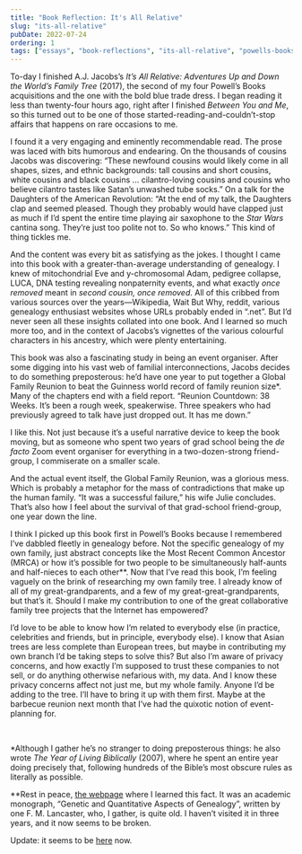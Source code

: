 ```yaml
---
title: "Book Reflection: It's All Relative"
slug: "its-all-relative"
pubDate: 2022-07-24
ordering: 1
tags: ["essays", "book-reflections", "its-all-relative", "powells-books"]
---
```


<span class="small-caps">To-day I finished</span> A.J. Jacobs’s _It’s All Relative: Adventures Up and Down the World’s Family Tree_ (2017), the second of my four Powell’s Books acquisitions and the one with the bold blue trade dress. I began reading it less than twenty-four hours ago, right after I finished _Between You and Me_, so this turned out to be one of those started-reading-and-couldn’t-stop affairs that happens on rare occasions to me.

I found it a very engaging and eminently recommendable read. The prose was laced with bits humorous and endearing. On the thousands of cousins Jacobs was discovering: “These newfound cousins would likely come in all shapes, sizes, and ethnic backgrounds: tall cousins and short cousins, white cousins and black cousins ... cilantro-loving cousins and cousins who believe cilantro tastes like Satan’s unwashed tube socks.” On a talk for the Daughters of the American Revolution: “At the end of my talk, the Daughters clap and seemed pleased. Though they probably would have clapped just as much if I’d spent the entire time playing air saxophone to the _Star Wars_ cantina song. They’re just too polite not to. So who knows.” This kind of thing tickles me.

And the content was every bit as satisfying as the jokes. I thought I came into this book with a greater-than-average understanding of genealogy. I knew of mitochondrial Eve and y-chromosomal Adam, pedigree collapse, LUCA, DNA testing revealing nonpaternity events, and what exactly _once removed_ meant in _second cousin, once removed_. All of this cribbed from various sources over the years—Wikipedia, Wait But Why, reddit, various genealogy enthusiast websites whose URLs probably ended in “.net”. But I’d never seen all these insights collated into one book. And I learned so much more too, and in the context of Jacobs’s vignettes of the various colourful characters in his ancestry, which were plenty entertaining.

This book was also a fascinating study in being an event organiser. After some digging into his vast web of familial interconnections, Jacobs decides to do something preposterous: he’d have one year to put together a Global Family Reunion to beat the Guinness world record of family reunion size*. Many of the chapters end with a field report. “Reunion Countdown: 38 Weeks. It’s been a rough week, speakerwise. Three speakers who had previously agreed to talk have just dropped out. It has me down.”

I like this. Not just because it’s a useful narrative device to keep the book moving, but as someone who spent two years of grad school being the _de facto_ Zoom event organiser for everything in a two-dozen-strong friend-group, I commiserate on a smaller scale.

And the actual event itself, the Global Family Reunion, was a glorious mess. Which is probably a metaphor for the mass of contradictions that make up the human family. “It was a successful failure,” his wife Julie concludes. That’s also how I feel about the survival of that grad-school friend-group, one year down the line.

I think I picked up this book first in Powell’s Books because I remembered I’ve dabbled fleetly in genealogy before. Not the specific genealogy of my own family, just abstract concepts like the Most Recent Common Ancestor (MRCA) or how it’s possible for two people to be simultaneously half-aunts and half-nieces to each other**. Now that I’ve read this book, I’m feeling vaguely on the brink of researching my own family tree. I already know of all of my great-grandparents, and a few of my great-great-grandparents, but that’s it. Should I make my contribution to one of the great collaborative family tree projects that the Internet has empowered?

I’d love to be able to know how I’m related to everybody else (in practice, celebrities and friends, but in principle, everybody else). I know that Asian trees are less complete than European trees, but maybe in contributing my own branch I’d be taking steps to solve this? But also I’m aware of privacy concerns, and how exactly I’m supposed to trust these companies to not sell, or do anything otherwise nefarious with, my data. And I know these privacy concerns affect not just me, but my whole family. Anyone I’d be adding to the tree. I’ll have to bring it up with them first. Maybe at the barbecue reunion next month that I’ve had the quixotic notion of event-planning for.

<br />

*Although I gather he’s no stranger to doing preposterous things: he also wrote _The Year of Living Biblically_ (2007), where he spent an entire year doing precisely that, following hundreds of the Bible’s most obscure rules as literally as possible.

**Rest in peace, [the webpage](http://www.genetic-genealogy.co.uk/Toc115570138.html) where I learned this fact. It was an academic monograph, “Genetic and Quantitative Aspects of Genealogy”, written by one F. M. Lancaster, who, I gather, is quite old. I haven’t visited it in three years, and it now seems to be broken.

Update: it seems to be [here](https://www.lancasterhunt.co.uk/genetics/index.html) now.
